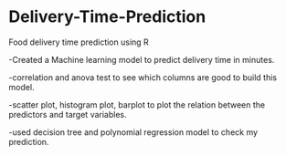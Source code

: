 # Delivery-Time-Prediction
Food delivery time prediction using R

-Created a Machine learning model to predict delivery time in minutes.

-correlation and anova test to see which columns are good to build this model.

-scatter plot, histogram plot, barplot to plot the relation between the predictors and target variables.

-used decision tree and polynomial regression model to check my prediction.


